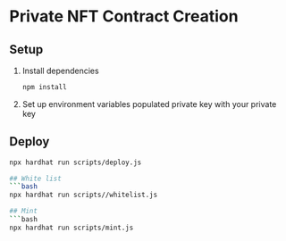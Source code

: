 # Private NFT Contract Creation

## Setup

1. Install dependencies
   ```bash
   npm install
3. Set up environment variables
   populated private key with your private key

## Deploy
   ```bash
npx hardhat run scripts/deploy.js

## White list
```bash
  npx hardhat run scripts//whitelist.js

## Mint
```bash
  npx hardhat run scripts/mint.js




